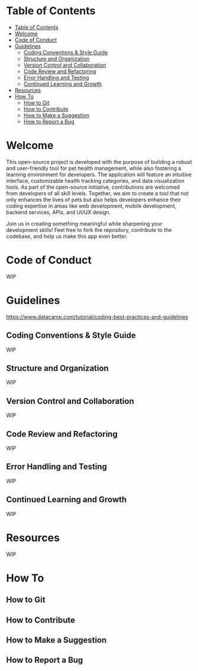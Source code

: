 # Table of Contents

-   [Table of Contents](#table-of-contents)
-   [Welcome](#welcome)
-   [Code of Conduct](#code-of-conduct)
-   [Guidelines](#guidelines)
    -   [Coding Conventions \& Style Guide](#coding-conventions--style-guide)
    -   [Structure and Organization](#structure-and-organization)
    -   [Version Control and Collaboration](#version-control-and-collaboration)
    -   [Code Review and Refactoring](#code-review-and-refactoring)
    -   [Error Handling and Testing](#error-handling-and-testing)
    -   [Continued Learning and Growth](#continued-learning-and-growth)
-   [Resources](#resources)
-   [How To](#how-to)
    -   [How to Git](#how-to-git)
    -   [How to Contribute](#how-to-contribute)
    -   [How to Make a Suggestion](#how-to-make-a-suggestion)
    -   [How to Report a Bug](#how-to-report-a-bug)

# Welcome

This open-source project is developed with the purpose of building a robust and user-friendly tool for pet health management, while also fostering a learning environment for developers. The application will feature an intuitive interface, customizable health tracking categories, and data visualization tools. As part of the open-source initiative, contributions are welcomed from developers of all skill levels. Together, we aim to create a tool that not only enhances the lives of pets but also helps developers enhance their coding expertise in areas like web development, mobile development, backend services, APIs, and UI/UX design.

Join us in creating something meaningful while sharpening your development skills! Feel free to fork the repository, contribute to the codebase, and help us make this app even better.

<!-- code of conduct -->
<!-- rules -->
<!-- guidelines -->
<!-- git -->

# Code of Conduct

WIP

# Guidelines

https://www.datacamp.com/tutorial/coding-best-practices-and-guidelines

## Coding Conventions & Style Guide

WIP

## Structure and Organization

WIP

## Version Control and Collaboration

WIP

## Code Review and Refactoring

WIP

## Error Handling and Testing

WIP

## Continued Learning and Growth

WIP

# Resources

WIP

# How To

## How to Git

## How to Contribute

## How to Make a Suggestion

## How to Report a Bug
